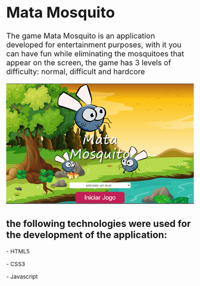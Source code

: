 <h1 style='font-size: 40px'>Mata Mosquito</h1>
<p style='font-size: 20px'>The game Mata Mosquito is an application developed for entertainment purposes, with it you can have fun while eliminating the mosquitoes that appear on the screen, the game has 3 levels of difficulty: normal, difficult and hardcore</p>
<p align="center">
<img src="readme/images/game.gif" width="700px"/>
<h2 style='font-size: 25px'>the following technologies were used for the development of the application:</h2>
<p style='font-size: 15px'>- HTML5</p>
<p style='font-size: 15px'>- CSS3</p>
<p style='font-size: 15px'>- Javascript</p>
